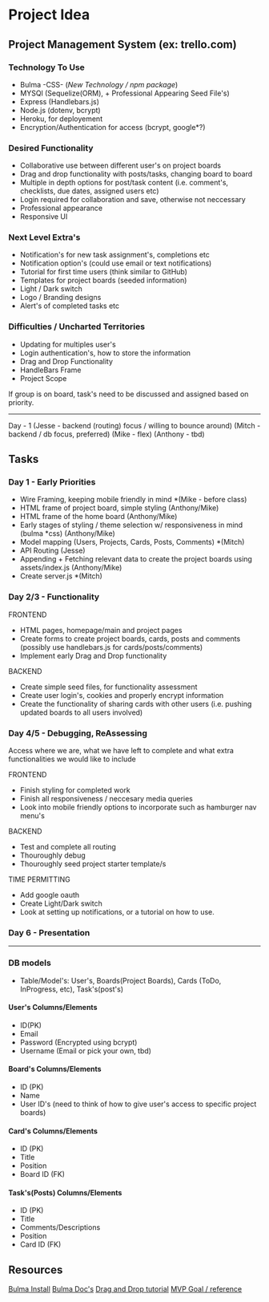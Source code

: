 # Project Idea
## Project Management System (ex: trello.com)
### Technology To Use
* Bulma -CSS-  (*New Technology / npm package*)
* MYSQl (Sequelize(ORM), + Professional Appearing Seed File's)
* Express (Handlebars.js)
* Node.js (dotenv, bcrypt)
* Heroku, for deployement
* Encryption/Authentication for access (bcrypt, google*?)

### Desired Functionality
* Collaborative use between different user's on project boards
* Drag and drop functionality with posts/tasks, changing board to board
* Multiple in depth options for post/task content (i.e. comment's, checklists, due dates, assigned users etc)
* Login required for collaboration and save, otherwise not neccessary
* Professional appearance 
* Responsive UI

### Next Level Extra's
* Notification's for new task assignment's, completions etc
* Notification option's (could use email or text notifications)
* Tutorial for first time users (think similar to GitHub) 
* Templates for project boards (seeded information)
* Light / Dark switch
* Logo / Branding designs
* Alert's of completed tasks etc

### Difficulties / Uncharted Territories
* Updating for multiples user's 
* Login authentication's, how to store the information
* Drag and Drop Functionality
* HandleBars Frame
* Project Scope


If group is on board, task's need to be discussed and assigned based on priority.

---
Day - 1 
(Jesse - backend (routing) focus / willing to bounce around)
(Mitch - backend / db focus, preferred)
(Mike - flex)
(Anthony - tbd)

## Tasks 
### Day 1 - Early Priorities
* Wire Framing, keeping mobile friendly in mind *(Mike - before class)
* HTML frame of project board, simple styling (Anthony/Mike)
* HTML frame of the home board (Anthony/Mike)
* Early stages of styling / theme selection w/ responsiveness in mind (bulma *css) (Anthony/Mike)
* Model mapping (Users, Projects, Cards, Posts, Comments) *(Mitch)
* API Routing (Jesse)
* Appending + Fetching relevant data to create the project boards using assets/index.js (Anthony/Mike)
* Create server.js *(Mitch)

### Day 2/3 - Functionality
FRONTEND
* HTML pages, homepage/main and project pages
* Create forms to create project boards, cards, posts and comments (possibly use handlebars.js for cards/posts/comments)
* Implement early Drag and Drop functionality

BACKEND
* Create simple seed files, for functionality assessment
* Create user login's, cookies and properly encrypt information
* Create the functionality of sharing cards with other users (i.e. pushing updated boards to all users involved)

### Day 4/5 - Debugging, ReAssessing
Access where we are, what we have left to complete and what extra functionalities we would like to include

FRONTEND
* Finish styling for completed work
* Finish all responsiveness / neccesary media queries
* Look into mobile friendly options to incorporate such as hamburger nav menu's

BACKEND
* Test and complete all routing 
* Thouroughly debug 
* Thouroughly seed project starter template/s

TIME PERMITTING
* Add google oauth
* Create Light/Dark switch
* Look at setting up notifications, or a tutorial on how to use.

### Day 6 - Presentation 

---

### DB models
* Table/Model's: User's, Boards(Project Boards), Cards (ToDo, InProgress, etc), Task's(post's)

#### User's Columns/Elements
* ID(PK)
* Email
* Password (Encrypted using bcrypt)
* Username (Email or pick your own, tbd)

#### Board's Columns/Elements
* ID (PK)
* Name
* User ID's (need to think of how to give user's access to specific project boards)

#### Card's Columns/Elements
* ID (PK) 
* Title
* Position
* Board ID (FK)

#### Task's(Posts) Columns/Elements
* ID (PK)
* Title
* Comments/Descriptions
* Position
* Card ID (FK)







## Resources
[Bulma Install](https://bulma.io/documentation/customize/with-webpack/)
[Bulma Doc's](https://bulma.io/documentation/)
[Drag and Drop tutorial](https://www.youtube.com/watch?v=OHTudicK7nY)
[MVP Goal / reference](https://kanbanflow.com/)
